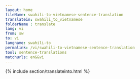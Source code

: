 ```yaml
---
layout: home
fileName: swahili-to-vietnamese-sentence-translation
translatein: swahili_to_vietnamese
folderName : translate
lang: vi
from: sw
to: vi
langname: swahili-to
permalink: /vi/swahili-to-vietnamese-sentence-translation
tool: sentence-translations
matchurls: en&&vi
---
```

{% include section/translateinto.html %}
